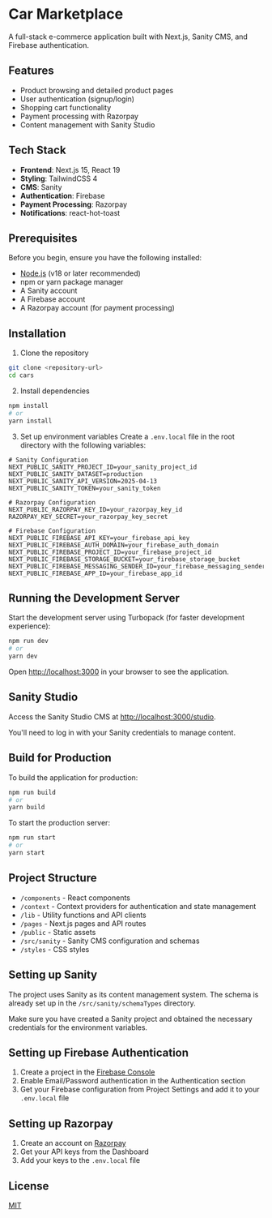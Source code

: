 # Car Marketplace

A full-stack e-commerce application built with Next.js, Sanity CMS, and Firebase authentication.

## Features

- Product browsing and detailed product pages
- User authentication (signup/login)
- Shopping cart functionality
- Payment processing with Razorpay
- Content management with Sanity Studio

## Tech Stack

- **Frontend**: Next.js 15, React 19
- **Styling**: TailwindCSS 4
- **CMS**: Sanity
- **Authentication**: Firebase
- **Payment Processing**: Razorpay
- **Notifications**: react-hot-toast

## Prerequisites

Before you begin, ensure you have the following installed:
- [Node.js](https://nodejs.org/) (v18 or later recommended)
- npm or yarn package manager
- A Sanity account
- A Firebase account
- A Razorpay account (for payment processing)

## Installation

1. Clone the repository
```bash
git clone <repository-url>
cd cars
```

2. Install dependencies
```bash
npm install
# or
yarn install
```

3. Set up environment variables
Create a `.env.local` file in the root directory with the following variables:

```
# Sanity Configuration
NEXT_PUBLIC_SANITY_PROJECT_ID=your_sanity_project_id
NEXT_PUBLIC_SANITY_DATASET=production
NEXT_PUBLIC_SANITY_API_VERSION=2025-04-13
NEXT_PUBLIC_SANITY_TOKEN=your_sanity_token

# Razorpay Configuration
NEXT_PUBLIC_RAZORPAY_KEY_ID=your_razorpay_key_id
RAZORPAY_KEY_SECRET=your_razorpay_key_secret

# Firebase Configuration
NEXT_PUBLIC_FIREBASE_API_KEY=your_firebase_api_key
NEXT_PUBLIC_FIREBASE_AUTH_DOMAIN=your_firebase_auth_domain
NEXT_PUBLIC_FIREBASE_PROJECT_ID=your_firebase_project_id
NEXT_PUBLIC_FIREBASE_STORAGE_BUCKET=your_firebase_storage_bucket
NEXT_PUBLIC_FIREBASE_MESSAGING_SENDER_ID=your_firebase_messaging_sender_id
NEXT_PUBLIC_FIREBASE_APP_ID=your_firebase_app_id
```

## Running the Development Server

Start the development server using Turbopack (for faster development experience):

```bash
npm run dev
# or
yarn dev
```

Open [http://localhost:3000](http://localhost:3000) in your browser to see the application.

## Sanity Studio

Access the Sanity Studio CMS at [http://localhost:3000/studio](http://localhost:3000/studio). 

You'll need to log in with your Sanity credentials to manage content.

## Build for Production

To build the application for production:

```bash
npm run build
# or
yarn build
```

To start the production server:

```bash
npm run start
# or
yarn start
```

## Project Structure

- `/components` - React components
- `/context` - Context providers for authentication and state management
- `/lib` - Utility functions and API clients
- `/pages` - Next.js pages and API routes
- `/public` - Static assets
- `/src/sanity` - Sanity CMS configuration and schemas
- `/styles` - CSS styles

## Setting up Sanity

The project uses Sanity as its content management system. The schema is already set up in the `/src/sanity/schemaTypes` directory.

Make sure you have created a Sanity project and obtained the necessary credentials for the environment variables.

## Setting up Firebase Authentication

1. Create a project in the [Firebase Console](https://console.firebase.google.com/)
2. Enable Email/Password authentication in the Authentication section
3. Get your Firebase configuration from Project Settings and add it to your `.env.local` file

## Setting up Razorpay

1. Create an account on [Razorpay](https://razorpay.com/)
2. Get your API keys from the Dashboard
3. Add your keys to the `.env.local` file

## License

[MIT](LICENSE)